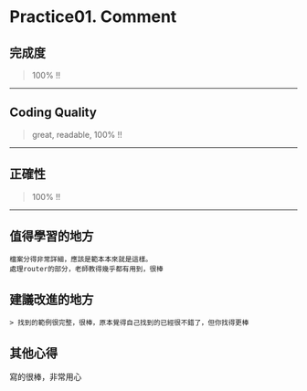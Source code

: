 # **Practice01. Comment**
## **完成度**
> 100% !!
---
## **Coding Quality**
> great, readable, 100% !!
---
## **正確性**
> 100% !!
---
## **值得學習的地方**
```
檔案分得非常詳細，應該是範本本來就是這樣。
處理router的部分，老師教得幾乎都有用到，很棒
```
## **建議改進的地方**
```
> 找到的範例很完整，很棒，原本覺得自己找到的已經很不錯了，但你找得更棒
```

## **其他心得**
寫的很棒，非常用心
